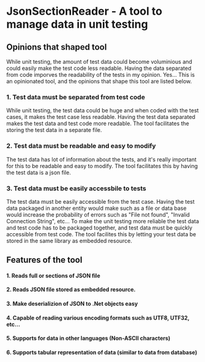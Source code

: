 # JsonSectionReader - A tool to manage data in unit testing

## Opinions that shaped tool
While unit testing, the amount of test data could become voluminious and could easily make the test code less readable. Having the data separated from code imporves the readability of the tests in my opinion. Yes... This is an opinionated tool, and the opinions that shape this tool are listed below.

### 1. Test data must be separated from test code
While unit testing, the test data could be huge and when coded with the test cases, it makes the test case less readable. Having the test data separated makes the test data and test code more readable. The tool facilitates the storing the test data in a separate file.

### 2. Test data must be readable and easy to modify
The test data has lot of information about the tests, and it's really important for this to be readable and easy to modify. The tool facilitates this by having the test data is a json file.

### 3. Test data must be easily accessbile to tests
The test data must be easily accessible from the test case. Having the test data packaged in another entity would make such as a file or data base would increase the probability of errors such as "File not found", "Invalid Connection String", etc... To make the unit testing more reliable the test data and test code has to be packaged together, and test data must be quickly accessible from test code. The tool facilites this by letting your test data be stored in the same library as embedded resource.  

## Features of the tool
#### 1. Reads full or sections of JSON file
#### 2. Reads JSON file stored as embedded resource. 
#### 3. Make deserializion of JSON to .Net objects easy
#### 4. Capable of reading various encoding formats such as UTF8, UTF32, etc...
#### 5. Supports for data in other languages (Non-ASCII characters)
#### 6. Supports tabular representation of data (similar to data from database)



